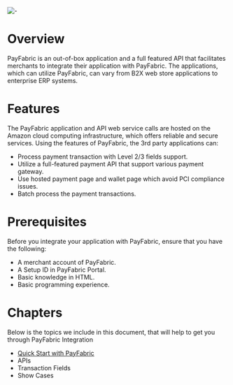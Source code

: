 ![-](http://dev-cn.payfabric.com:1888/repository/samplecode/images/payfabric.png)

# Overview
PayFabric is an out-of-box application and a full featured API that facilitates merchants to integrate their application with PayFabric. The applications, which can utilize PayFabric, can vary from B2X web store applications to enterprise ERP systems. 

# Features
The PayFabric application and API web service calls are hosted on the Amazon cloud computing infrastructure, which offers reliable and secure services.
Using the features of PayFabric, the 3rd party applications can:
* Process payment transaction with Level 2/3 fields support.
* Utilize a full-featured payment API that support various payment gateway.
* Use hosted payment page and wallet page which avoid PCI compliance issues.
* Batch process the payment transactions.

# Prerequisites
Before you integrate your application with PayFabric, ensure that you have the following:
* A merchant account of PayFabric.
* A Setup ID in PayFabric Portal.
* Basic knowledge in HTML.
* Basic programming experience.

# Chapters
Below is the topics we include in this document, that will help to get you through PayFabric Integration
* [Quick Start with PayFabric](https://github.com/NodusTest/samples/wiki/Quick-Start)
* APIs
* Transaction Fields
* Show Cases
